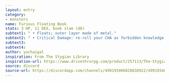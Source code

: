 ```yaml
---
layout: entry
category:
- monsters
name: Furious Floating Book
stats: 3 HP, 11 DEX, book slam (d6)
subtext1: " • Floats; outer layer made of metal."
subtext2: " • Critical Damage: re-roll your CHA as forbidden knowledge is literally hammered into your head."
subtext3:
subtext4:
author: yochaigal
inspiration: From The Stygian Library
inspiration-url: https://www.drivethrurpg.com/product/257113/The-Stygian-Library
source: discord
source-url: https://discordapp.com/channels/499193406828838922/499193406828838924/685533964840075309
---
```

